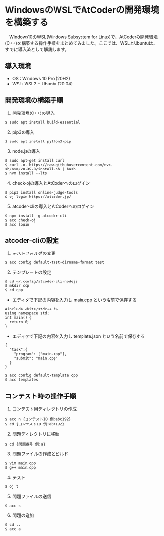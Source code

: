 # WindowsのWSLでAtCoderの開発環境を構築する

　Windows10のWSL(Windows Subsystem for Linux)で、AtCoderの開発環境(C++)を構築する操作手順をまとめてみました。ここでは、WSLとUbuntuは、すでに導入済として解説します。

## 導入環境

- OS : Windows 10 Pro (20H2)
- WSL: WSL2 + Ubuntu (20.04)

## 開発環境の構築手順

1. 開発環境(C++)の導入
```
$ sudo apt install build-essential
```
2. pip3の導入
```
$ sudo apt install python3-pip
```
3. node.jsの導入
```
$ sudo apt-get install curl
$ curl -o- https://raw.githubusercontent.com/nvm-sh/nvm/v0.35.3/install.sh | bash
$ nvm install --lts
```
4. check-ojの導入とAtCoderへのログイン
```
$ pip3 install online-judge-tools
$ oj login https://atcoder.jp/
```
5. atcoder-cliの導入とAtCoderへのログイン
```
$ npm install -g atcoder-cli
$ acc check-oj
$ acc login
```

## atcoder-cliの設定

1. テストフォルダの変更
```
$ acc config default-test-dirname-format test
```
2. テンプレートの設定
```
$ cd ~/.config/atcoder-cli-nodejs
$ mkdir ccp
$ cd cpp
```
  - エディタで下記の内容を入力し main.cpp という名前で保存する
```
#include <bits/stdc++.h>
using namespace std;
int main() {
  return 0;
}
```
  - エディタで下記の内容を入力し template.json という名前で保存する
```
{
  "task":{
    "program": ["main.cpp"],
    "submit": "main.cpp"
  }
}
```
```
$ acc config default-template cpp
$ acc templates
```

## コンテスト時の操作手順

1. コンテスト用ディレクトリの作成
```
$ acc n {コンテストID 例:abc192}
$ cd {コンテストID 例:abc192}
```

2. 問題ディレクトリに移動
```
$ cd {問題番号 例:a}
```

3. 問題ファイルの作成とビルド
```
$ vim main.cpp
$ g++ main.cpp
```

4. テスト
```
$ oj t
```

5. 問題ファイルの送信
```
$ acc s
```

6. 問題の追加
```
$ cd ..
$ acc a
```